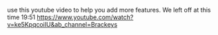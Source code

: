 use this youtube video to help you add more features. We left off at this time 19:51 https://www.youtube.com/watch?v=ke5KpqcoiIU&ab_channel=Brackeys
